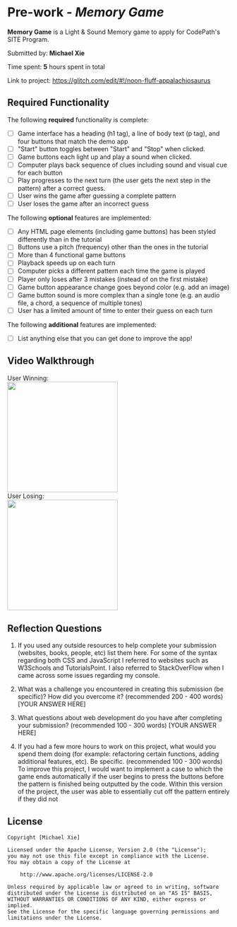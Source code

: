 # Pre-work - *Memory Game*

**Memory Game** is a Light & Sound Memory game to apply for CodePath's SITE Program. 

Submitted by: **Michael Xie**

Time spent: **5** hours spent in total

Link to project: https://glitch.com/edit/#!/noon-fluff-appalachiosaurus

## Required Functionality

The following **required** functionality is complete:

* [ ] Game interface has a heading (h1 tag), a line of body text (p tag), and four buttons that match the demo app
* [ ] "Start" button toggles between "Start" and "Stop" when clicked. 
* [ ] Game buttons each light up and play a sound when clicked. 
* [ ] Computer plays back sequence of clues including sound and visual cue for each button
* [ ] Play progresses to the next turn (the user gets the next step in the pattern) after a correct guess. 
* [ ] User wins the game after guessing a complete pattern
* [ ] User loses the game after an incorrect guess

The following **optional** features are implemented:

* [ ] Any HTML page elements (including game buttons) has been styled differently than in the tutorial
* [ ] Buttons use a pitch (frequency) other than the ones in the tutorial
* [ ] More than 4 functional game buttons
* [ ] Playback speeds up on each turn
* [ ] Computer picks a different pattern each time the game is played
* [ ] Player only loses after 3 mistakes (instead of on the first mistake)
* [ ] Game button appearance change goes beyond color (e.g. add an image)
* [ ] Game button sound is more complex than a single tone (e.g. an audio file, a chord, a sequence of multiple tones)
* [ ] User has a limited amount of time to enter their guess on each turn

The following **additional** features are implemented:

- [ ] List anything else that you can get done to improve the app!

## Video Walkthrough
User Winning:<br>
<img src = "http://g.recordit.co/hKwc1O0KOq.gif" width=250><br>
User Losing: <br>
<img src = "http://g.recordit.co/sxsN7z9cIK.gif" width=250><br>


## Reflection Questions
1. If you used any outside resources to help complete your submission (websites, books, people, etc) list them here. 
For some of the syntax regarding both CSS and JavaScript I referred to websites such as W3Schools and TutorialsPoint. I also referred to StackOverFlow when 
I came across some issues regarding my console.

2. What was a challenge you encountered in creating this submission (be specific)? How did you overcome it? (recommended 200 - 400 words) 
[YOUR ANSWER HERE]

3. What questions about web development do you have after completing your submission? (recommended 100 - 300 words) 
[YOUR ANSWER HERE]

4. If you had a few more hours to work on this project, what would you spend them doing (for example: refactoring certain functions, adding additional features, etc). Be specific. (recommended 100 - 300 words) 
To improve this project, I would want to implement a case to which the game ends automatically if the user begins to press the buttons before the pattern is finished being outputted by the code. Within this version of the project, the user was able to essentially cut off the pattern entirely if they did not 


## License

    Copyright [Michael Xie]

    Licensed under the Apache License, Version 2.0 (the "License");
    you may not use this file except in compliance with the License.
    You may obtain a copy of the License at

        http://www.apache.org/licenses/LICENSE-2.0

    Unless required by applicable law or agreed to in writing, software
    distributed under the License is distributed on an "AS IS" BASIS,
    WITHOUT WARRANTIES OR CONDITIONS OF ANY KIND, either express or implied.
    See the License for the specific language governing permissions and
    limitations under the License.
